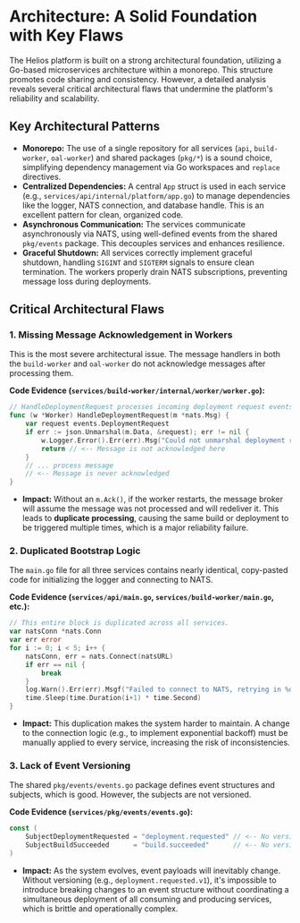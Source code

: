 # Architecture: A Solid Foundation with Key Flaws

The Helios platform is built on a strong architectural foundation, utilizing a Go-based microservices architecture within a monorepo. This structure promotes code sharing and consistency. However, a detailed analysis reveals several critical architectural flaws that undermine the platform's reliability and scalability.

## Key Architectural Patterns

-   **Monorepo:** The use of a single repository for all services (`api`, `build-worker`, `oal-worker`) and shared packages (`pkg/*`) is a sound choice, simplifying dependency management via Go workspaces and `replace` directives.
-   **Centralized Dependencies:** A central `App` struct is used in each service (e.g., `services/api/internal/platform/app.go`) to manage dependencies like the logger, NATS connection, and database handle. This is an excellent pattern for clean, organized code.
-   **Asynchronous Communication:** The services communicate asynchronously via NATS, using well-defined events from the shared `pkg/events` package. This decouples services and enhances resilience.
-   **Graceful Shutdown:** All services correctly implement graceful shutdown, handling `SIGINT` and `SIGTERM` signals to ensure clean termination. The workers properly drain NATS subscriptions, preventing message loss during deployments.

## Critical Architectural Flaws

### 1. Missing Message Acknowledgement in Workers

This is the most severe architectural issue. The message handlers in both the `build-worker` and `oal-worker` do not acknowledge messages after processing them.

**Code Evidence (`services/build-worker/internal/worker/worker.go`):**
```go
// HandleDeploymentRequest processes incoming deployment request events.
func (w *Worker) HandleDeploymentRequest(m *nats.Msg) {
	var request events.DeploymentRequest
	if err := json.Unmarshal(m.Data, &request); err != nil {
		w.Logger.Error().Err(err).Msg("Could not unmarshal deployment request")
		return // <-- Message is not acknowledged here
	}
    // ... process message
    // <-- Message is never acknowledged
}
```

-   **Impact:** Without an `m.Ack()`, if the worker restarts, the message broker will assume the message was not processed and will redeliver it. This leads to **duplicate processing**, causing the same build or deployment to be triggered multiple times, which is a major reliability failure.

### 2. Duplicated Bootstrap Logic

The `main.go` file for all three services contains nearly identical, copy-pasted code for initializing the logger and connecting to NATS.

**Code Evidence (`services/api/main.go`, `services/build-worker/main.go`, etc.):**
```go
// This entire block is duplicated across all services.
var natsConn *nats.Conn
var err error
for i := 0; i < 5; i++ {
    natsConn, err = nats.Connect(natsURL)
    if err == nil {
        break
    }
    log.Warn().Err(err).Msgf("Failed to connect to NATS, retrying in %d seconds...", i+1)
    time.Sleep(time.Duration(i+1) * time.Second)
}
```

-   **Impact:** This duplication makes the system harder to maintain. A change to the connection logic (e.g., to implement exponential backoff) must be manually applied to every service, increasing the risk of inconsistencies.

### 3. Lack of Event Versioning

The shared `pkg/events/events.go` package defines event structures and subjects, which is good. However, the subjects are not versioned.

**Code Evidence (`services/pkg/events/events.go`):**
```go
const (
	SubjectDeploymentRequested = "deployment.requested" // <-- No version
	SubjectBuildSucceeded      = "build.succeeded"      // <-- No version
)
```

-   **Impact:** As the system evolves, event payloads will inevitably change. Without versioning (e.g., `deployment.requested.v1`), it's impossible to introduce breaking changes to an event structure without coordinating a simultaneous deployment of all consuming and producing services, which is brittle and operationally complex.
